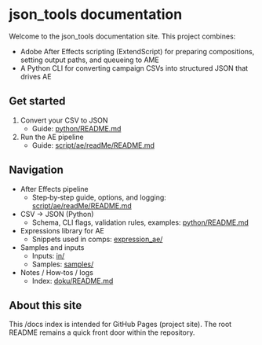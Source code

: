 # json_tools documentation

Welcome to the json_tools documentation site. This project combines:

- Adobe After Effects scripting (ExtendScript) for preparing compositions, setting output paths, and queueing to AME
- A Python CLI for converting campaign CSVs into structured JSON that drives AE

## Get started

1) Convert your CSV to JSON
   - Guide: [python/README.md](../python/README.md)
2) Run the AE pipeline
   - Guide: [script/ae/readMe/README.md](../script/ae/readMe/README.md)

## Navigation

- After Effects pipeline
  - Step‑by‑step guide, options, and logging: [script/ae/readMe/README.md](../script/ae/readMe/README.md)
- CSV → JSON (Python)
  - Schema, CLI flags, validation rules, examples: [python/README.md](../python/README.md)
- Expressions library for AE
  - Snippets used in comps: [expression_ae/](../expression_ae/)
- Samples and inputs
  - Inputs: [in/](../in/)
  - Samples: [samples/](../samples/)
- Notes / How‑tos / logs
  - Index: [doku/README.md](../doku/README.md)

## About this site

This /docs index is intended for GitHub Pages (project site). The root README remains a quick front door within the repository.
